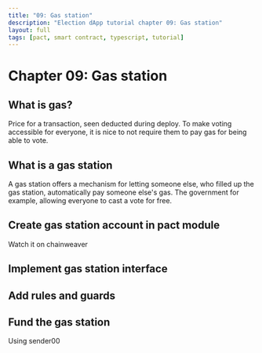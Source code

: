 ```yaml
---
title: "09: Gas station"
description: "Election dApp tutorial chapter 09: Gas station"
layout: full
tags: [pact, smart contract, typescript, tutorial]
---
```


# Chapter 09: Gas station

## What is gas?

Price for a transaction, seen deducted during deploy. To make voting accessible
for everyone, it is nice to not require them to pay gas for being able to vote.

## What is a gas station

A gas station offers a mechanism for letting someone else, who filled up the
gas station, automatically pay someone else's gas. The government for example,
allowing everyone to cast a vote for free.

## Create gas station account in pact module

Watch it on chainweaver

## Implement gas station interface


## Add rules and guards

## Fund the gas station

Using sender00
